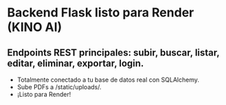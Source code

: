 # Backend Flask listo para Render (KINO AI)
## Endpoints REST principales: subir, buscar, listar, editar, eliminar, exportar, login.
- Totalmente conectado a tu base de datos real con SQLAlchemy.
- Sube PDFs a /static/uploads/.
- ¡Listo para Render!
